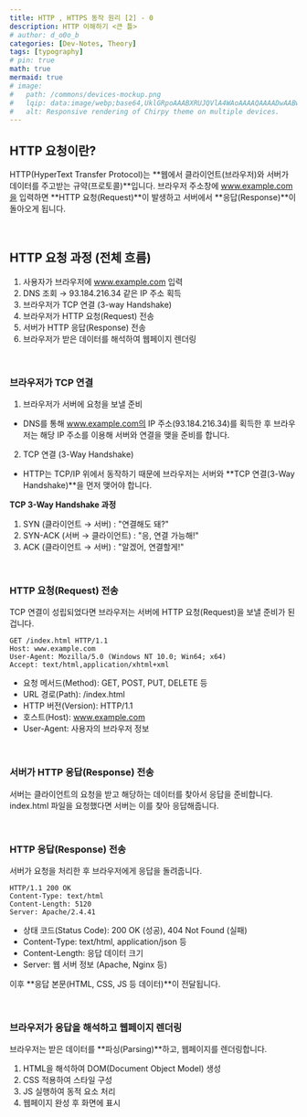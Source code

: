 ```yaml
---
title: HTTP , HTTPS 동작 원리 [2] - 0
description: HTTP 이해하기 <큰 틀>
# author: d_o0o_b
categories: [Dev-Notes, Theory]
tags: [typography]
# pin: true
math: true
mermaid: true
# image:
#   path: /commons/devices-mockup.png
#   lqip: data:image/webp;base64,UklGRpoAAABXRUJQVlA4WAoAAAAQAAAADwAABwAAQUxQSDIAAAARL0AmbZurmr57yyIiqE8oiG0bejIYEQTgqiDA9vqnsUSI6H+oAERp2HZ65qP/VIAWAFZQOCBCAAAA8AEAnQEqEAAIAAVAfCWkAALp8sF8rgRgAP7o9FDvMCkMde9PK7euH5M1m6VWoDXf2FkP3BqV0ZYbO6NA/VFIAAAA
#   alt: Responsive rendering of Chirpy theme on multiple devices.
---
```


## HTTP 요청이란?
HTTP(HyperText Transfer Protocol)는 **웹에서 클라이언트(브라우저)와 서버가 데이터를 주고받는 규약(프로토콜)**입니다.
브라우저 주소창에 www.example.com을 입력하면 **HTTP 요청(Request)**이 발생하고 서버에서 **응답(Response)**이 돌아오게 됩니다.

<br/>

## HTTP 요청 과정 (전체 흐름)
1. 사용자가 브라우저에 www.example.com 입력
2. DNS 조회 → 93.184.216.34 같은 IP 주소 획득
3. 브라우저가 TCP 연결 (3-way Handshake)
4. 브라우저가 HTTP 요청(Request) 전송
5. 서버가 HTTP 응답(Response) 전송
6. 브라우저가 받은 데이터를 해석하여 웹페이지 렌더링


<br/>

### 브라우저가 TCP 연결
1. 브라우저가 서버에 요청을 보낼 준비
- DNS를 통해 www.example.com의 IP 주소(93.184.216.34)를 획득한 후 브라우저는 해당 IP 주소를 이용해 서버와 연결을 맺을 준비를 합니다.

2. TCP 연결 (3-Way Handshake)
- HTTP는 TCP/IP 위에서 동작하기 때문에 브라우저는 서버와 **TCP 연결(3-Way Handshake)**을 먼저 맺어야 합니다.

**TCP 3-Way Handshake 과정**
1. SYN (클라이언트 → 서버) : "연결해도 돼?"
2. SYN-ACK (서버 → 클라이언트) : "응, 연결 가능해!"
3. ACK (클라이언트 → 서버) : "알겠어, 연결할게!"


<br/>

### HTTP 요청(Request) 전송
TCP 연결이 성립되었다면 브라우저는 서버에 HTTP 요청(Request)을 보낼 준비가 된겁니다.

```
GET /index.html HTTP/1.1
Host: www.example.com
User-Agent: Mozilla/5.0 (Windows NT 10.0; Win64; x64)
Accept: text/html,application/xhtml+xml
```

- 요청 메서드(Method): GET, POST, PUT, DELETE 등
- URL 경로(Path): /index.html
- HTTP 버전(Version): HTTP/1.1
- 호스트(Host): www.example.com
- User-Agent: 사용자의 브라우저 정보

<br/>

### 서버가 HTTP 응답(Response) 전송 
서버는 클라이언트의 요청을 받고 해당하는 데이터를 찾아서 응답을 준비합니다.
index.html 파일을 요청했다면 서버는 이를 찾아 응답해줍니다.

<br/>

### HTTP 응답(Response) 전송
서버가 요청을 처리한 후 브라우저에게 응답을 돌려줍니다.

```
HTTP/1.1 200 OK
Content-Type: text/html
Content-Length: 5120
Server: Apache/2.4.41
```

- 상태 코드(Status Code): 200 OK (성공), 404 Not Found (실패)
- Content-Type: text/html, application/json 등
- Content-Length: 응답 데이터 크기
- Server: 웹 서버 정보 (Apache, Nginx 등)

이후 **응답 본문(HTML, CSS, JS 등 데이터)**이 전달됩니다.

<br/>

### 브라우저가 응답을 해석하고 웹페이지 렌더링
브라우저는 받은 데이터를 **파싱(Parsing)**하고, 웹페이지를 렌더링합니다.
1. HTML을 해석하여 DOM(Document Object Model) 생성
2. CSS 적용하여 스타일 구성
3. JS 실행하여 동적 요소 처리
4. 웹페이지 완성 후 화면에 표시

